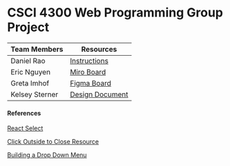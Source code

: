 # CSCI 4300 Web Programming Group Project


| Team Members         | Resources |
|----------------------|-----------|
| Daniel Rao           | [Instructions](https://docs.google.com/document/d/1lILpFCnyY0u0Xm0JSjlAPX6VNKii1d6ZkgIz4xV4fbw/edit?tab=t.0) |
| Eric Nguyen          | [Miro Board](https://miro.com/welcomeonboard/TjlyZmZ4cUV6dTVxbjBGVVE5NkcwOG9Gc0gwNlhFUENKNkNXRndvSWtqN0JjVjlsZjN5b1AxRXd1UTYxVXl5anwzNDU4NzY0NjAyMDY3MTY1Mzc4fDI=?share_link_id=748463256476)          |
| Greta Imhof          | [Figma Board](https://www.figma.com/design/BQ5KCyn37L6P0lqyNhIyU3/StyleLInk?node-id=25-145&t=UXmBkgRdB6x7QDKo-1) |
| Kelsey Sterner       | [Design Document](https://docs.google.com/document/d/1--_sREnABQFGp_BekCO03azaBroUENi3YGlPhtxqG80/edit?usp=sharing)          |

#### References
[React Select](https://react-select.com/home)

[Click Outside to Close Resource](https://youtu.be/HfZ7pdhS43s?si=iq9v6JqLHDTwSReR)

[Building a Drop Down Menu](https://youtu.be/nS-kXNmB4Gg?si=qOTYhk6ZD56cORKy)
